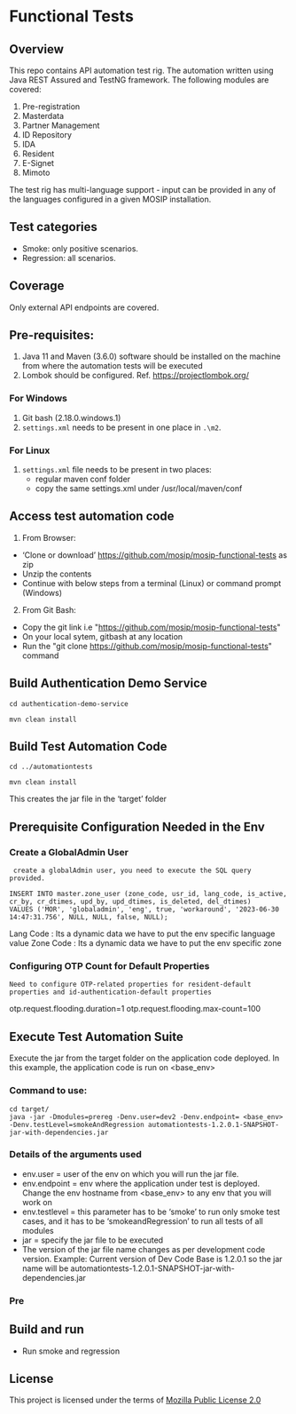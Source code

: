 # Functional Tests

## Overview
This repo contains API automation test rig. The automation written using Java REST Assured and TestNG framework. The following modules are covered:
1. Pre-registration
1. Masterdata
1. Partner Management
1. ID Repository
1. IDA 
1. Resident
1. E-Signet
1. Mimoto

The test rig has multi-language support - input can be provided in any of the languages configured in a given MOSIP installation. 

## Test categories
*  Smoke: only positive scenarios.
*  Regression: all scenarios. 

## Coverage
Only external API endpoints are covered. 

## Pre-requisites:
1.	Java 11 and Maven (3.6.0) software should be installed on the machine from where the automation tests will be executed
2.	Lombok should be configured. Ref. https://projectlombok.org/
  
### For Windows
1.  Git bash (2.18.0.windows.1)
2.	`settings.xml` needs to be present in one place in `.\m2`.
  
### For Linux
1. `settings.xml` file needs to be present in two places:
    * regular maven conf folder
    * copy the same settings.xml under /usr/local/maven/conf

## Access test automation code
1.  From Browser:
   *  ‘Clone or download’ https://github.com/mosip/mosip-functional-tests as zip
   *  Unzip the contents
   *  Continue with below steps from a terminal (Linux) or command prompt (Windows)
    
2.  From Git Bash:
  *  Copy the git link i.e "https://github.com/mosip/mosip-functional-tests"
  *	 On your local sytem, gitbash at any location
  *	 Run the "git clone https://github.com/mosip/mosip-functional-tests" command

## Build Authentication Demo Service
```
cd authentication-demo-service
```
```
mvn clean install
```

## Build Test Automation Code
```
cd ../automationtests
```
```
mvn clean install  
```
This creates the jar file in the ‘target’ folder

## Prerequisite Configuration Needed in the Env

 ### Create a GlobalAdmin User
     create a globalAdmin user, you need to execute the SQL query provided.
```
INSERT INTO master.zone_user (zone_code, usr_id, lang_code, is_active, cr_by, cr_dtimes, upd_by, upd_dtimes, is_deleted, del_dtimes)
VALUES ('MOR', 'globaladmin', 'eng', true, 'workaround', '2023-06-30 14:47:31.756', NULL, NULL, false, NULL);
```
Lang Code : Its a dynamic data we have to put the env specific language value
Zone Code : Its a dynamic data we have to put the env specific zone

### Configuring OTP Count for Default Properties
    Need to configure OTP-related properties for resident-default properties and id-authentication-default properties

otp.request.flooding.duration=1
otp.request.flooding.max-count=100

## Execute Test Automation Suite
  
  Execute the jar from the target folder on the application code deployed. In this example, the application code is run on <base_env>
  
### Command to use:
```
cd target/
java -jar -Dmodules=prereg -Denv.user=dev2 -Denv.endpoint= <base_env> -Denv.testLevel=smokeAndRegression automationtests-1.2.0.1-SNAPSHOT-jar-with-dependencies.jar
```
### Details of the arguments used
* env.user = user of the env on which you will run the jar file. 
* env.endpoint = env where the application under test is deployed. Change the env hostname from <base_env> to any env that you will work on
* env.testlevel = this parameter has to be ‘smoke’ to run only smoke test cases, and it has to be ‘smokeandRegression’ to run all tests of all modules
* jar = specify the jar file to be executed
* The version of the jar file name changes as per development code version.
Example: Current version of Dev Code Base is 1.2.0.1 so the jar name will be automationtests-1.2.0.1-SNAPSHOT-jar-with-dependencies.jar

### Pre

## Build and run

* Run smoke and regression

## License
This project is licensed under the terms of [Mozilla Public License 2.0](https://github.com/mosip/mosip-platform/blob/master/LICENSE)
